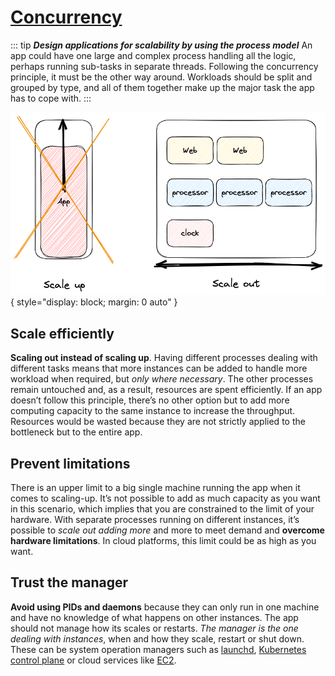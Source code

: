 # [Concurrency](https://12factor.net/concurrency)

::: tip ***Design applications for scalability by using the process model***
An app could have one large and complex process handling all the logic, perhaps running sub-tasks in separate threads. Following the concurrency principle, it must be the other way around. Workloads should be split and grouped by type, and all of them together make up the major task the app has to cope with.
:::
<br>

![Process-model](../assets/concurrency.png){ style="display: block; margin: 0 auto" }

## Scale efficiently

**Scaling out instead of scaling up**. Having different processes dealing with different tasks means that more instances can be added to handle more workload when required, but *only where necessary*. The other processes remain untouched and, as a result, resources are spent efficiently. If an app doesn’t follow this principle, there’s no other option but to add more computing capacity to the same instance to increase the throughput. Resources would be wasted because they are not strictly applied to the bottleneck but to the entire app.

## Prevent limitations

There is an upper limit to a big single machine running the app when it comes to scaling-up. It’s not possible to add as much capacity as you want in this scenario, which implies that you are constrained to the limit of your hardware. With separate processes running on different instances, it’s possible to *scale out adding more* and more to meet demand and **overcome hardware limitations**. In cloud platforms, this limit could be as high as you want.

## Trust the manager

**Avoid using PIDs and daemons** because they can only run in one machine and have no knowledge of what happens on other instances. The app should not manage how its scales or restarts. *The manager is the one dealing with instances*, when and how they scale, restart or shut down. These can be system operation managers such as [launchd](https://www.launchd.info/), [Kubernetes control plane](https://kubernetes.io/docs/concepts/overview/components/) or cloud services like [EC2](https://docs.aws.amazon.com/AWSEC2/latest/UserGuide/concepts.html).

